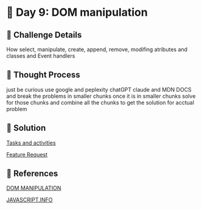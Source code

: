 # 🌟 Day 9: DOM manipulation

## 📜 Challenge Details

How select, manipulate, create, append, remove, modifing atributes and classes and Event handlers
 
## 📝 Thought Process

just be curious use google and peplexity chatGPT claude and MDN DOCS and break the problems in smaller chunks once it is in smaller chunks solve for those chunks and combine all the chunks to get the solution for acctual problem

## 🔎 Solution

[Tasks and activities](https://github.com/SURENDRA-BABU-VUNNAM/JavaScript-30-Day-challenge/tree/main/Day_9_dom_manipulation/01_tasks_and_activities)

[Feature Request](https://github.com/SURENDRA-BABU-VUNNAM/JavaScript-30-Day-challenge/tree/main/Day_9_dom_manipulation/02_feature_request)

## 🔗 References

[DOM MANIPULATION](https://www.perplexity.ai/search/explain-me-about-dom-manipulat-7kBIozx3TPOWWC6WpO47AQ)

[JAVASCRIPT.INFO](https://javascript.info/)